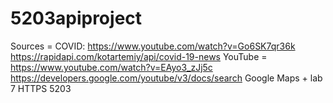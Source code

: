# 5203apiproject

Sources = 
COVID:
https://www.youtube.com/watch?v=Go6SK7qr36k
https://rapidapi.com/kotartemiy/api/covid-19-news
YouTube =
https://www.youtube.com/watch?v=EAyo3_zJj5c
https://developers.google.com/youtube/v3/docs/search
Google Maps +
lab 7 HTTPS 5203
